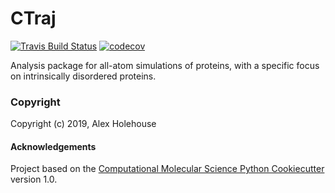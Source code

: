 CTraj
==============================
[//]: # (Badges)
[![Travis Build Status](https://travis-ci.org/REPLACE_WITH_OWNER_ACCOUNT/CTraj.png)](https://travis-ci.org/REPLACE_WITH_OWNER_ACCOUNT/CTraj)
[![codecov](https://codecov.io/gh/REPLACE_WITH_OWNER_ACCOUNT/CTraj/branch/master/graph/badge.svg)](https://codecov.io/gh/REPLACE_WITH_OWNER_ACCOUNT/CTraj/branch/master)

Analysis package for all-atom simulations of proteins, with a specific focus on intrinsically disordered proteins.

### Copyright

Copyright (c) 2019, Alex Holehouse


#### Acknowledgements
 
Project based on the 
[Computational Molecular Science Python Cookiecutter](https://github.com/molssi/cookiecutter-cms) version 1.0.
